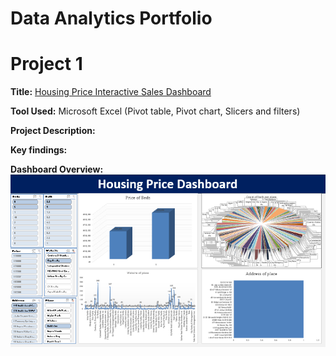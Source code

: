 # Data Analytics Portfolio
# Project 1

**Title:** [Housing Price Interactive Sales Dashboard](https://github.com/Jamesdonuch/Jamesdonuch.github.io/blob/main/Housing%20Price%20Sales%20Dashboard.png)

**Tool Used:** Microsoft Excel (Pivot table, Pivot chart, Slicers and filters)

**Project Description:**

**Key findings:**

**Dashboard Overview:**
![HousingPrice](HousingPrice.png)
